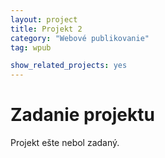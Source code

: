 ```yaml
---
layout: project
title: Projekt 2
category: "Webové publikovanie"
tag: wpub

show_related_projects: yes
---
```


# Zadanie projektu

Projekt ešte nebol zadaný.
